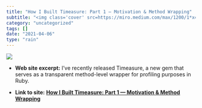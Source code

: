 ```yaml
---
title: "How I Built Timeasure: Part 1 — Motivation & Method Wrapping"
subtitle: "<img class='cover' src=https://miro.medium.com/max/1200/1*x4leOI_LNFYzUcEGIwi-3Q.jpeg>"
category: "uncategorized"
tags: []
date: "2021-04-06"
type: "rain"
---
```

<img class="cover" src=https://miro.medium.com/max/1200/1*x4leOI_LNFYzUcEGIwi-3Q.jpeg>



* **Web site excerpt:** I’ve recently released Timeasure, a new gem that serves as a transparent method-level wrapper for profiling purposes in Ruby.

* **Link to site:** **[How I Built Timeasure: Part 1 — Motivation & Method Wrapping](https://medium.com/rubyinside/how-i-built-timeasure-part-1-motivation-method-wrapping-1304cf841206?source=userActivityShare-d383785221d0-1523362978)**